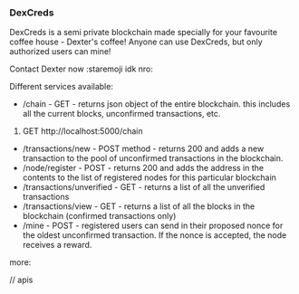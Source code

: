 ### DexCreds

DexCreds is a semi private blockchain made specially for your favourite coffee house - Dexter's coffee!
Anyone can use DexCreds, but only authorized users can mine!

Contact Dexter now :staremoji idk nro:

Different services available:


- /chain - GET - returns json object of the entire blockchain. this includes all the current blocks, unconfirmed transactions, etc.

1) GET http://localhost:5000/chain



- /transactions/new - POST method - returns 200 and adds a new transaction to the pool of unconfirmed transactions in the blockchain.
- /node/register - POST - returns 200 and adds the address in the contents to the list of registered nodes for this particular blockchain
- /transactions/unverified - GET - returns a list of all the unverified transactions
- /transactions/view - GET - returns a list of all the blocks in the blockchain (confirmed transactions only)
- /mine - POST - registered users can send in their proposed nonce for the oldest unconfirmed transaction. If the nonce is accepted, the node receives a reward. 

more:

// apis 